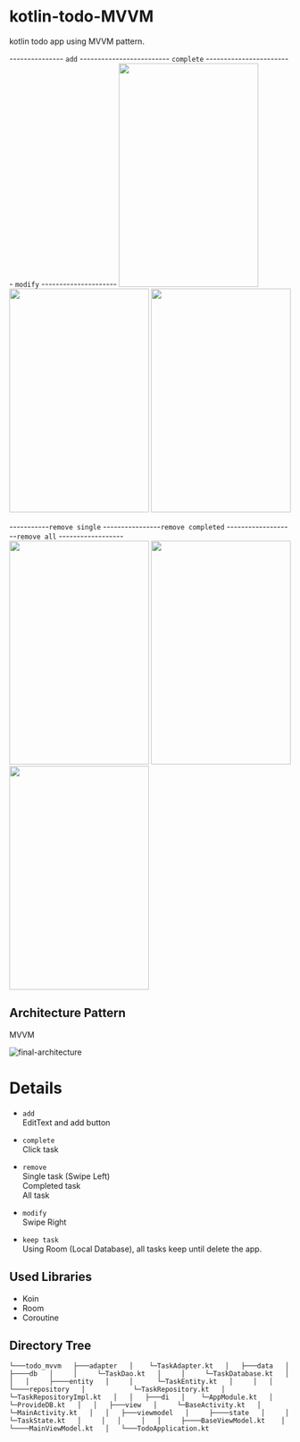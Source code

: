 # kotlin-todo-MVVM
kotlin todo app using MVVM pattern.

--------------- `add` ------------------------- `complete` ------------------------ `modify` --------------------- 
<img src="https://user-images.githubusercontent.com/71416677/132951673-93ffef6f-4572-486b-9026-38565aba6a39.gif" width="250" height="400"/>
<img src="https://user-images.githubusercontent.com/71416677/132951700-502da9a8-b4b1-4270-9a4b-31c87a7be12a.gif" width="250" height="400"/>
<img src="https://user-images.githubusercontent.com/71416677/132951687-67ca9d63-3a2d-4ff8-bc56-cf5a2f7df270.gif" width="250" height="400"/>  




-----------`remove single` ----------------`remove completed` -------------------`remove all`  ------------------  
<img src="https://user-images.githubusercontent.com/71416677/132951712-ce404bd5-e908-4576-9fd5-cb99bd4ad070.gif" width="250" height="400"/>
<img src="https://user-images.githubusercontent.com/71416677/132951721-588188f2-55ff-49c9-9a70-3cb49dc608b9.gif" width="250" height="400"/>
<img src="https://user-images.githubusercontent.com/71416677/132951728-d6b23015-1362-40eb-b039-f774d5210733.gif" width="250" height="400"/>  

## Architecture Pattern
MVVM 

![final-architecture](https://user-images.githubusercontent.com/71416677/132950781-3b8c1373-825b-4685-a900-de84f4e5f062.png)  

# Details
* `add`    
EditText and add button  

* `complete`  
Click task  

* `remove`  
Single task  (Swipe Left)  
Completed task  
All task  

* `modify`  
Swipe Right  

* `keep task`  
Using Room (Local Database), all tasks keep until delete the app.  


## Used Libraries
* Koin
* Room
* Coroutine  

## Directory Tree 

`└───todo_mvvm  
       ├───adapter  
       │    └─TaskAdapter.kt  
       │  
       ├───data  
       │     ├────db  
       │     │     └─TaskDao.kt  
       │     │     └─TaskDatabase.kt  
       │     │  
       │     ├────entity  
       │     │      └─TaskEntity.kt  
       │     │  
       │     └────repository  
       │            └─TaskRepository.kt  
       │            └─TaskRepositoryImpl.kt  
       │  
       │  
       ├───di  
       │    └─AppModule.kt  
       │    └─ProvideDB.kt  
       │  
       │  
       ├───view  
       │     └─BaseActivity.kt  
       │     └─MainActivity.kt  
       │  
       │  
       ├───viewmodel  
       │     ├────state  
       │     │      └─TaskState.kt  
       │     │  
       │     │  
       │     ├────BaseViewModel.kt   
       │     └────MainViewModel.kt  
       │  
       └───TodoApplication.kt`  
